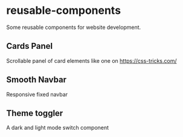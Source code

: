 # reusable-components
Some reusable components for website development.

## Cards Panel
Scrollable panel of card elements like one on https://css-tricks.com/

## Smooth Navbar
Responsive fixed navbar 

## Theme toggler
A dark and light mode switch component 
